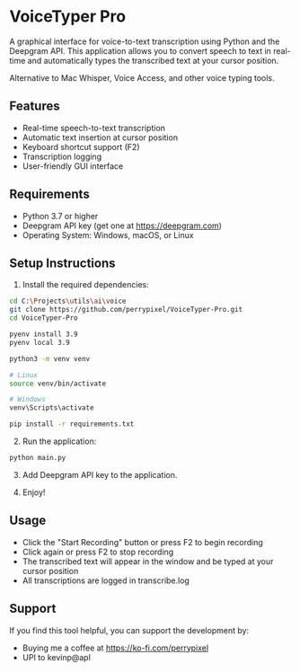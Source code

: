 # VoiceTyper Pro

A graphical interface for voice-to-text transcription using Python and the Deepgram API. This application allows you to convert speech to text in real-time and automatically types the transcribed text at your cursor position.

Alternative to Mac Whisper, Voice Access, and other voice typing tools.

## Features
- Real-time speech-to-text transcription
- Automatic text insertion at cursor position
- Keyboard shortcut support (F2)
- Transcription logging
- User-friendly GUI interface

## Requirements
- Python 3.7 or higher
- Deepgram API key (get one at https://deepgram.com)
- Operating System: Windows, macOS, or Linux

## Setup Instructions

1. Install the required dependencies:

```bash
cd C:\Projects\utils\ai\voice
git clone https://github.com/perrypixel/VoiceTyper-Pro.git
cd VoiceTyper-Pro

pyenv install 3.9
pyenv local 3.9

python3 -m venv venv

# Linux
source venv/bin/activate

# Windows
venv\Scripts\activate

pip install -r requirements.txt
```

2. Run the application:

```bash
python main.py
```
3. Add Deepgram API key to the application.

4. Enjoy!


## Usage
- Click the "Start Recording" button or press F2 to begin recording
- Click again or press F2 to stop recording
- The transcribed text will appear in the window and be typed at your cursor position
- All transcriptions are logged in transcribe.log


## Support
If you find this tool helpful, you can support the development by:
- Buying me a coffee at https://ko-fi.com/perrypixel
- UPI to kevinp@apl

